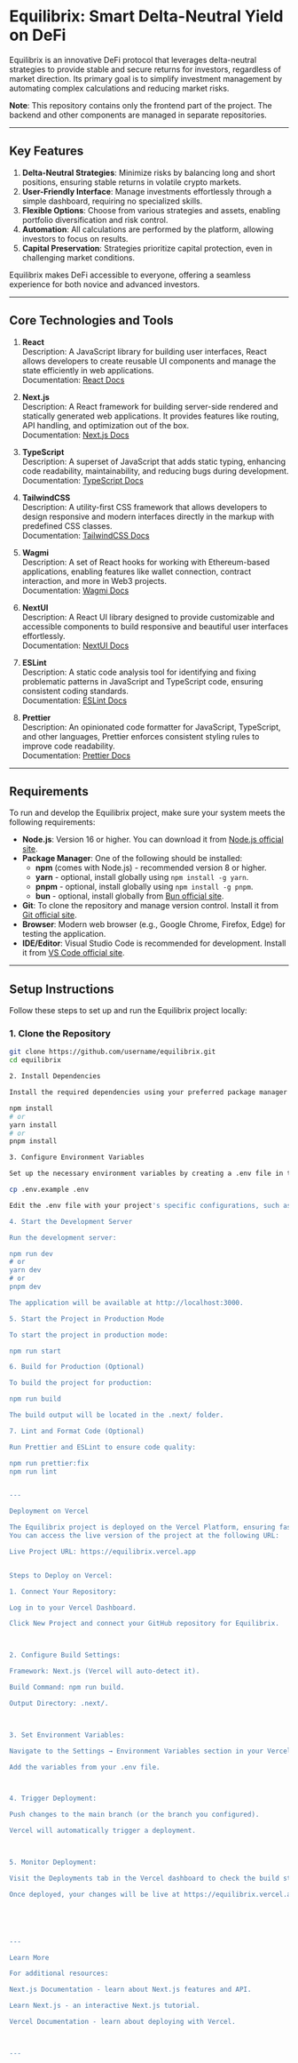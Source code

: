 
# Equilibrix: Smart Delta-Neutral Yield on DeFi

Equilibrix is an innovative DeFi protocol that leverages delta-neutral strategies to provide stable and secure returns for investors, regardless of market direction. Its primary goal is to simplify investment management by automating complex calculations and reducing market risks.

**Note**: This repository contains only the frontend part of the project. The backend and other components are managed in separate repositories.

---

## Key Features

1. **Delta-Neutral Strategies**: Minimize risks by balancing long and short positions, ensuring stable returns in volatile crypto markets.
2. **User-Friendly Interface**: Manage investments effortlessly through a simple dashboard, requiring no specialized skills.
3. **Flexible Options**: Choose from various strategies and assets, enabling portfolio diversification and risk control.
4. **Automation**: All calculations are performed by the platform, allowing investors to focus on results.
5. **Capital Preservation**: Strategies prioritize capital protection, even in challenging market conditions.

Equilibrix makes DeFi accessible to everyone, offering a seamless experience for both novice and advanced investors.

---

## Core Technologies and Tools

1. **React**  
  Description: A JavaScript library for building user interfaces, React allows developers to create reusable UI components and manage the state efficiently in web applications.  
  Documentation: [React Docs](https://react.dev/)

2. **Next.js**  
  Description: A React framework for building server-side rendered and statically generated web applications. It provides features like routing, API handling, and optimization out of the box.  
  Documentation: [Next.js Docs](https://nextjs.org/docs)

3. **TypeScript**  
  Description: A superset of JavaScript that adds static typing, enhancing code readability, maintainability, and reducing bugs during development.  
  Documentation: [TypeScript Docs](https://www.typescriptlang.org/docs/)

4. **TailwindCSS**  
  Description: A utility-first CSS framework that allows developers to design responsive and modern interfaces directly in the markup with predefined CSS classes.  
  Documentation: [TailwindCSS Docs](https://tailwindcss.com/docs)

5. **Wagmi**  
  Description: A set of React hooks for working with Ethereum-based applications, enabling features like wallet connection, contract interaction, and more in Web3 projects.  
  Documentation: [Wagmi Docs](https://wagmi.sh/docs)

6. **NextUI**  
  Description: A React UI library designed to provide customizable and accessible components to build responsive and beautiful user interfaces effortlessly.  
  Documentation: [NextUI Docs](https://nextui.org/docs)

7. **ESLint**  
  Description: A static code analysis tool for identifying and fixing problematic patterns in JavaScript and TypeScript code, ensuring consistent coding standards.  
  Documentation: [ESLint Docs](https://eslint.org/docs/latest/)

8. **Prettier**  
  Description: An opinionated code formatter for JavaScript, TypeScript, and other languages, Prettier enforces consistent styling rules to improve code readability.  
  Documentation: [Prettier Docs](https://prettier.io/docs/en/)

---

## Requirements

To run and develop the Equilibrix project, make sure your system meets the following requirements:

- **Node.js**: Version 16 or higher. You can download it from [Node.js official site](https://nodejs.org/).
- **Package Manager**: One of the following should be installed:
  - **npm** (comes with Node.js) - recommended version 8 or higher.
  - **yarn** - optional, install globally using `npm install -g yarn`.
  - **pnpm** - optional, install globally using `npm install -g pnpm`.
  - **bun** - optional, install globally from [Bun official site](https://bun.sh).
- **Git**: To clone the repository and manage version control. Install it from [Git official site](https://git-scm.com/).
- **Browser**: Modern web browser (e.g., Google Chrome, Firefox, Edge) for testing the application.
- **IDE/Editor**: Visual Studio Code is recommended for development. Install it from [VS Code official site](https://code.visualstudio.com/).

---

## Setup Instructions

Follow these steps to set up and run the Equilibrix project locally:

### 1. Clone the Repository
```bash
git clone https://github.com/username/equilibrix.git
cd equilibrix

2. Install Dependencies

Install the required dependencies using your preferred package manager:

npm install
# or
yarn install
# or
pnpm install

3. Configure Environment Variables

Set up the necessary environment variables by creating a .env file in the root directory. Use the provided .env.example file as a template:

cp .env.example .env

Edit the .env file with your project's specific configurations, such as API keys, database URLs, or other required variables.

4. Start the Development Server

Run the development server:

npm run dev
# or
yarn dev
# or
pnpm dev

The application will be available at http://localhost:3000.

5. Start the Project in Production Mode

To start the project in production mode:

npm run start

6. Build for Production (Optional)

To build the project for production:

npm run build

The build output will be located in the .next/ folder.

7. Lint and Format Code (Optional)

Run Prettier and ESLint to ensure code quality:

npm run prettier:fix
npm run lint


---

Deployment on Vercel

The Equilibrix project is deployed on the Vercel Platform, ensuring fast and reliable performance.
You can access the live version of the project at the following URL:

Live Project URL: https://equilibrix.vercel.app


Steps to Deploy on Vercel:

1. Connect Your Repository:

Log in to your Vercel Dashboard.

Click New Project and connect your GitHub repository for Equilibrix.



2. Configure Build Settings:

Framework: Next.js (Vercel will auto-detect it).

Build Command: npm run build.

Output Directory: .next/.



3. Set Environment Variables:

Navigate to the Settings → Environment Variables section in your Vercel project dashboard.

Add the variables from your .env file.



4. Trigger Deployment:

Push changes to the main branch (or the branch you configured).

Vercel will automatically trigger a deployment.



5. Monitor Deployment:

Visit the Deployments tab in the Vercel dashboard to check the build status.

Once deployed, your changes will be live at https://equilibrix.vercel.app.





---

Learn More

For additional resources:

Next.js Documentation - learn about Next.js features and API.

Learn Next.js - an interactive Next.js tutorial.

Vercel Documentation - learn about deploying with Vercel.



---
